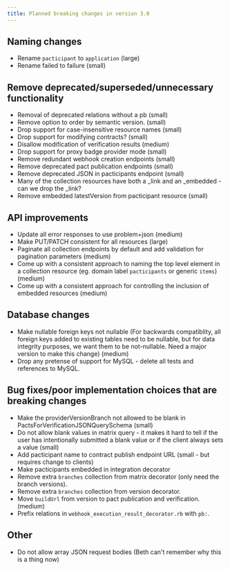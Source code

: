 ```yaml
---
title: Planned breaking changes in version 3.0
---
```


## Naming changes

* Rename `pacticipant` to `application` (large)
* Rename failed to failure (small)

## Remove deprecated/superseded/unnecessary functionality

* Removal of deprecated relations without a pb (small)
* Remove option to order by semantic version. (small)
* Drop support for case-insensitive resource names (small)
* Drop support for modifying contracts? (small)
* Disallow modification of verification results (medium)
* Drop support for proxy badge provider mode (small)
* Remove redundant webhook creation endpoints (small)
* Remove deprecated pact publication endpoints (small)
* Remove deprecated JSON in pacticipants endpoint (small)
* Many of the collection resources have both a _link and an _embedded - can we drop the _link?
* Remove embedded latestVersion from pacticipant resource (small)

## API improvements

* Update all error responses to use problem+json (medium)
* Make PUT/PATCH consistent for all resources (large)
* Paginate all collection endpoints by default and add validation for pagination parameters (medium)
* Come up with a consistent approach to naming the top level element in a collection resource (eg. domain label `pacticipants` or generic `items`) (medium)
* Come up with a consistent approach for controlling the inclusion of embedded resources (medium)


## Database changes

* Make nullable foreign keys not nullable (For backwards compatiblity, all foreign keys added to existing tables need to be nullable, but for data integrity purposes, we want them to be not-nullable. Need a major version to make this change) (medium)
* Drop any pretense of support for MySQL - delete all tests and references to MySQL.

## Bug fixes/poor implementation choices that are breaking changes

* Make the providerVersionBranch not allowed to be blank in PactsForVerificationJSONQuerySchema (small)
* Do not allow blank values in matrix query - it makes it hard to tell if the user has intentionally submitted a blank value or if the client always sets a value (small)
* Add pacticipant name to contract publish endpoint URL (small - but requires change to clients)
* Make pacticipants embedded in integration decorator
* Remove extra `branches` collection from matrix decorator (only need the branch versions).
* Remove extra `branches` collection from version decorator.
* Move `buildUrl` from version to pact publication and verification. (medium)
* Prefix relations in `webhook_execution_result_decorator.rb` with `pb:`.

## Other

* Do not allow array JSON request bodies (Beth can't remember why this is a thing now)
